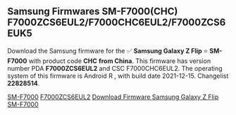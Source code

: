 <h2>Samsung Firmwares SM-F7000(CHC) F7000ZCS6EUL2/F7000CHC6EUL2/F7000ZCS6EUK5</h2>
Download the Samsung firmware for the ✅ <strong>Samsung Galaxy Z Flip </strong> ⭐ <strong>SM-F7000</strong> with product code <strong>CHC</strong> <strong> from China</strong>. This firmware has version number PDA <strong>F7000ZCS6EUL2</strong> and CSC F7000CHC6EUL2. The operating system of this firmware is Android R , with build date 2021-12-15. Changelist <strong>22828514</strong>.


[SM-F7000](https://samfirm.shop/samsung/model/SM-F7000)
[F7000ZCS6EUL2](https://samfirm.shop/samsung/pda/F7000ZCS6EUL2)
[Download Firmware Samsung Galaxy Z Flip SM-F7000](https://samfirm.shop/samsung/firmware/482744)
